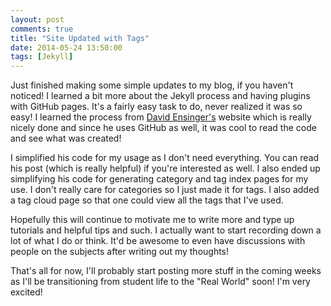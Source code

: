 ```yaml
---
layout: post
comments: true
title: "Site Updated with Tags"
date: 2014-05-24 13:50:00
tags: [Jekyll]
---
```


Just finished making some simple updates to my blog, if you haven't noticed! I
learned a bit more about the Jekyll process and having plugins with GitHub
pages. It's a fairly easy task to do, never realized it was so easy! I learned
the process from [David Ensinger's][1] website which is really nicely done and
since he uses GitHub as well, it was cool to read the code and see what was
created!

<!--more-->

I simplified his code for my usage as I don't need everything. You can read his
post (which is really helpful) if you're interested as well. I also ended up
simplifying his code for generating category and tag index pages for my use. I
don't really care for categories so I just made it for tags. I also added a tag
cloud page so that one could view all the tags that I've used.

Hopefully this will continue to motivate me to write more and type up tutorials
and helpful tips and such. I actually want to start recording down a lot of
what I do or think. It'd be awesome to even have discussions with people on
the subjects after writing out my thoughts!

That's all for now, I'll probably start posting more stuff in the coming weeks
as I'll be transitioning from student life to the "Real World" soon! I'm very
excited!

[1]: http://davidensinger.com/2013/07/automating-jekyll-deployment-to-github-pages-with-rake/
